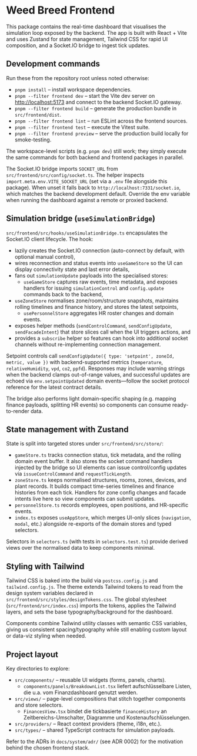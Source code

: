 # Weed Breed Frontend

This package contains the real-time dashboard that visualises the simulation
loop exposed by the backend. The app is built with React + Vite and uses
Zustand for state management, Tailwind CSS for rapid UI composition, and a
Socket.IO bridge to ingest tick updates.

## Development commands

Run these from the repository root unless noted otherwise:

- `pnpm install` – install workspace dependencies.
- `pnpm --filter frontend dev` – start the Vite dev server on
  [http://localhost:5173](http://localhost:5173) and connect to the backend
  Socket.IO gateway.
- `pnpm --filter frontend build` – generate the production bundle in
  `src/frontend/dist`.
- `pnpm --filter frontend lint` – run ESLint across the frontend sources.
- `pnpm --filter frontend test` – execute the Vitest suite.
- `pnpm --filter frontend preview` – serve the production build locally for
  smoke-testing.

The workspace-level scripts (e.g. `pnpm dev`) still work; they simply execute
the same commands for both backend and frontend packages in parallel.

The Socket.IO bridge imports `SOCKET_URL` from
`src/frontend/src/config/socket.ts`. The helper inspects
`import.meta.env.VITE_SOCKET_URL` (set via a `.env` file alongside this
package). When unset it falls back to `http://localhost:7331/socket.io`, which
matches the backend development default. Override the env variable when running
the dashboard against a remote or proxied backend.

## Simulation bridge (`useSimulationBridge`)

`src/frontend/src/hooks/useSimulationBridge.ts` encapsulates the Socket.IO
client lifecycle. The hook:

- lazily creates the Socket.IO connection (auto-connect by default, with
  optional manual control),
- wires reconnection and status events into `useGameStore` so the UI can display
  connectivity state and last error details,
- fans out `simulationUpdate` payloads into the specialised stores:
  - `useGameStore` captures raw events, time metadata, and exposes handlers for
    issuing `simulationControl` and `config.update` commands back to the
    backend,
- `useZoneStore` normalises zone/room/structure snapshots, maintains rolling
  timelines and finance history, and stores the latest setpoints,
  - `usePersonnelStore` aggregates HR roster changes and domain events.
- exposes helper methods (`sendControlCommand`, `sendConfigUpdate`,
  `sendFacadeIntent`) that store slices call when the UI triggers actions, and
- provides a `subscribe` helper so features can hook into additional socket
  channels without re-implementing connection management.

Setpoint controls call `sendConfigUpdate({ type: 'setpoint', zoneId, metric, value })`
with backend-supported metrics (`temperature`, `relativeHumidity`, `vpd`, `co2`,
`ppfd`). Responses may include warning strings when the backend clamps
out-of-range values, and successful updates are echoed via
`env.setpointUpdated` domain events—follow the socket protocol reference for the
latest contract details.

The bridge also performs light domain-specific shaping (e.g. mapping finance
payloads, splitting HR events) so components can consume ready-to-render data.

## State management with Zustand

State is split into targeted stores under `src/frontend/src/store/`:

- `gameStore.ts` tracks connection status, tick metadata, and the rolling domain
  event buffer. It also stores the socket command handlers injected by the
  bridge so UI elements can issue control/config updates via `issueControlCommand`
  and `requestTickLength`.
- `zoneStore.ts` keeps normalised structures, rooms, zones, devices, and plant
  records. It builds compact time-series timelines and finance histories from
  each tick. Handlers for zone config changes and facade intents live here so
  view components can submit updates.
- `personnelStore.ts` records employees, open positions, and HR-specific events.
- `index.ts` exposes `useAppStore`, which merges UI-only slices (`navigation`,
  `modal`, etc.) alongside re-exports of the domain stores and typed selectors.

Selectors in `selectors.ts` (with tests in `selectors.test.ts`) provide derived
views over the normalised data to keep components minimal.

## Styling with Tailwind

Tailwind CSS is baked into the build via `postcss.config.js` and
`tailwind.config.js`. The theme extends Tailwind tokens to read from the design
system variables declared in `src/frontend/src/styles/designTokens.css`. The
global stylesheet (`src/frontend/src/index.css`) imports the tokens, applies the
Tailwind layers, and sets the base typography/background for the dashboard.

Components combine Tailwind utility classes with semantic CSS variables, giving
us consistent spacing/typography while still enabling custom layout or data-viz
styling when needed.

## Project layout

Key directories to explore:

- `src/components/` – reusable UI widgets (forms, panels, charts).
  - `components/panels/BreakdownList.tsx` liefert aufschlüsselbare Listen, die u.a. vom Finanzdashboard genutzt werden.
- `src/views/` – page-level compositions that stitch together components and
  store selectors.
  - `FinancesView.tsx` bindet die tickbasierte `financeHistory` an Zeitbereichs-Umschalter,
    Diagramme und Kostenaufschlüsselungen.
- `src/providers/` – React context providers (theme, i18n, etc.).
- `src/types/` – shared TypeScript contracts for simulation payloads.

Refer to the ADRs in `docs/system/adr/` (see ADR 0002) for the motivation behind
the chosen frontend stack.
